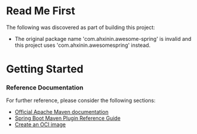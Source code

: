 # Read Me First
The following was discovered as part of building this project:

* The original package name 'com.ahxinin.awesome-spring' is invalid and this project uses 'com.ahxinin.awesomespring' instead.

# Getting Started

### Reference Documentation
For further reference, please consider the following sections:

* [Official Apache Maven documentation](https://maven.apache.org/guides/index.html)
* [Spring Boot Maven Plugin Reference Guide](https://docs.spring.io/spring-boot/docs/2.5.3/maven-plugin/reference/html/)
* [Create an OCI image](https://docs.spring.io/spring-boot/docs/2.5.3/maven-plugin/reference/html/#build-image)

